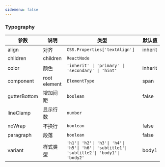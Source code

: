 ```yaml
---
sidemenu: false
---
```


### Typography

| 参数	|说明	|类型	|默认值
| --- | --- | --- | ---
| align | 对齐 | `CSS.Properties['textAlign']` | inherit
| children | children | `ReactNode` |
| color | 颜色 | `'inherit' \| 'primary' \| 'secondary' \| 'hint'` | inherit
| component | root element | `ElementType` | span
| gutterBottom | 增加间距 | `boolean` | false
| lineClamp | 显示行数 | `number` |
| noWrap | 不换行 | `boolean` | false
| paragraph | 段落 | `boolean` | false
| variant | 样式类型 | `'h1'\| 'h2'\| 'h3'\| 'h4'\| 'h5'\| 'h6'\| 'subtitle1'\| 'subtitle2'\| 'body1'\| 'body2'` | body1

